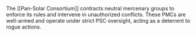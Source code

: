 The [[Pan-Solar Consortium]] contracts neutral mercenary groups to enforce its rules and intervene in unauthorized conflicts. These PMCs are well-armed and operate under strict PSC oversight, acting as a deterrent to rogue actions.